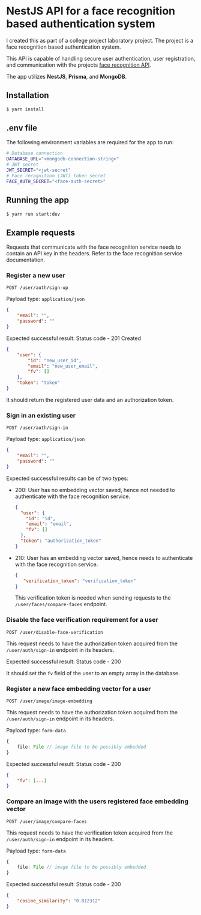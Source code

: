 # NestJS API for a face recognition based authentication system

I created this as part of a college project laboratory project. The project is a face recognition based authentication system.

This API is capable of handling secure user authentication, user registration, and communication with the projects [face recognition API](https://github.com/ger0nymo/face-authentication-service).

The app utilizes **NestJS**, **Prisma**, and **MongoDB**.


## Installation

```bash
$ yarn install
```

## .env file
The following environment variables are required for the app to run:

```bash
# Database connection
DATABASE_URL="<mongodb-connection-string>"
# JWT secret
JWT_SECRET="<jwt-secret"
# Face recognition (JWT) token secret
FACE_AUTH_SECRET="<face-auth-secret>"
```
## Running the app

```bash
$ yarn run start:dev
```

## Example requests
Requests that communicate with the face recognition service needs to contain an API key in the headers. Refer to the face recognition service documentation.
### Register a new user
```http request
POST /user/auth/sign-up
```

Payload type: `application/json`

```json
{
    "email": "",
    "password": ""
}
```

Expected successful result: Status code - 201 Created
```json
{
    "user": {
        "id": "new_user_id",
        "email": "new_user_email",
        "fv": []
    },
    "token": "token"
}
```
It should return the registered user data and an authorization token.

### Sign in an existing user
```http request
POST /user/auth/sign-in
```

Payload type: `application/json`

```json
{
    "email": "",
    "password": ""
}
```
Expected successful results can be of two types:

- 200: User has no embedding vector saved, hence not needed to authenticate with the face recognition service.
    ```json
    {
      "user": {
        "id": "id",
        "email": "email",
        "fv": []
      },
      "token": "authorization_token"
    }
    ```
- 210: User has an embedding vector saved, hence needs to authenticate with the face recognition service.
    ```json
    {
       "verification_token": "verification_token"
    }
    ```
  This verification token is needed when sending requests to the `/user/faces/compare-faces` endpoint.

### Disable the face verification requirement for a user
```http request
POST /user/disable-face-verification
```
This request needs to have the authorization token acquired from the `/user/auth/sign-in` endpoint in its headers.


Expected successful result: Status code - 200

It should set the `fv` field of the user to an empty array in the database.

### Register a new face embedding vector for a user
```http request
POST /user/image/image-embedding
```
This request needs to have the authorization token acquired from the `/user/auth/sign-in` endpoint in its headers.

Payload type: `form-data`

```typescript
{
    file: File // image file to be possibly embedded
}
```

Expected successful result: Status code - 200
```json
{
    "fv": [...]
}
```

### Compare an image with the users registered face embedding vector
```http request
POST /user/image/compare-faces
```
This request needs to have the verification token acquired from the `/user/auth/sign-in` endpoint in its headers.

Payload type: `form-data`

```typescript
{
    file: File // image file to be possibly embedded
}
```

Expected successful result: Status code - 200
```json
{
    "cosine_similarity": "0.812312"
}
```
